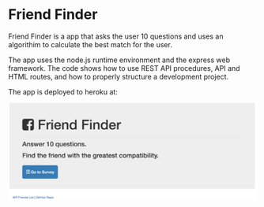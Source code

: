 # Friend Finder

Friend Finder is a app that asks the user 10 questions and uses an algorithim to calculate the best match for the user.

The app uses the node.js runtime environment and the express web framework. The code shows how to use REST API procedures, API and HTML routes, and how to properly structure a development project.

The app is deployed to heroku at: 

![friendfinder](./images/friendfinder.png "friendfinder")